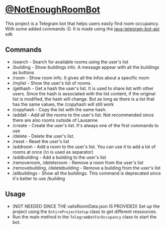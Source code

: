 # [@NotEnoughRoomBot](https://t.me/NotEnoughRoomBot)

This project is a Telegram bot that helps users easily find room occupancy. With some added commands :D. 
It is made using the [java-telegram-bot-api](https://github.com/pengrad/java-telegram-bot-api) sdk

## Commands

- /search - Search for available rooms using the user's list
- /building - Show buildings info. A message appear with all the buildings as buttons
- /room - Show room info. It gives all the infos about a specific room
- /mylist - Show the user's list of rooms.
- /gethash - Get a hash the user's list. It is used to share list with other users. Since the hash is associated with 
 the list content, if the original list is modified, the hash will change. But as long as there is a list that 
  has the same values, the /copyhash will still work
- /copyhash - Copy the list with the same hash.
- /addall - Add all the rooms to the user's list. Not recommended since there are also rooms outside of Lausanne
- /create - Create the user's list. It's always one of the first commands to use
- /delete - Delete the user's list.
- /reset - Reset the user's list
- /addroom - Add a room to the user's list. You can use it to add a lot of rooms at once (\n is used as separator)
- /addbuilding - Add a building to the user's list
- /removeroom, /deleteroom - Remove a room from the user's list
- /removebuilding, /deletebuilding - Remove a building from the user's list
- /allbuildings - Show all the buildings. This command is deprecated since it's better to use /building

## Usage

- (NOT NEEDED SINCE THE valisRoomData.json IS PROVIDED) Set up the project using the `EntireProjectSetup` class to get different ressources.
- Run the main method in the `TelegramBotForOccupancy` class to start the bot.